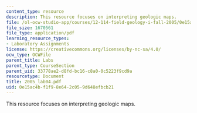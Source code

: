 ```yaml
---
content_type: resource
description: This resource focuses on interpreting geologic maps.
file: /ol-ocw-studio-app/courses/12-114-field-geology-i-fall-2005/0e15ac4bf1f98e642c059d648efbcb21_2005_lab04.pdf
file_size: 1670561
file_type: application/pdf
learning_resource_types:
- Laboratory Assignments
license: https://creativecommons.org/licenses/by-nc-sa/4.0/
ocw_type: OCWFile
parent_title: Labs
parent_type: CourseSection
parent_uid: 33778ae2-d8fd-bc16-c8a0-0c5223f9cd9a
resourcetype: Document
title: 2005_lab04.pdf
uid: 0e15ac4b-f1f9-8e64-2c05-9d648efbcb21
---
```

This resource focuses on interpreting geologic maps.